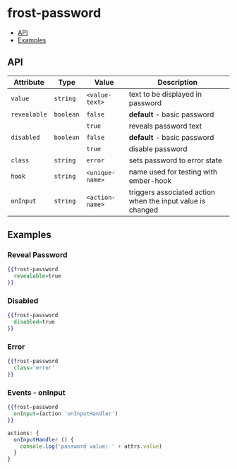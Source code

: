 # frost-password

 * [API](#api)
 * [Examples](#examples)

## API
| Attribute | Type | Value | Description |
| --------- | ---- | ----- | ----------- |
| `value` | `string` | `<value-text>` | text to be displayed in password |
| `revealable` | `boolean` | `false` | **default** - basic password |
| | | `true` | reveals password text |
| `disabled` | `boolean` | `false` | **default** - basic password |
| | | `true` | disable password |
| `class` | `string` | `error` | sets password to error state |
| `hook` | `string` | `<unique-name>` | name used for testing with ember-hook |
| `onInput` | `string` | `<action-name>` | triggers associated action when the input value is changed |

## Examples

### Reveal Password
```handlebars
{{frost-password
  revealable=true
}}
```

### Disabled
```handlebars
{{frost-password
  disabled=true
}}
```

### Error
```handlebars
{{frost-password
  class='error'
}}
```

### Events - onInput
```handlebars
{{frost-password
  onInput=(action 'onInputHandler')
}}
```

```javascript
actions: {
  onInputHandler () {
    console.log('password value: ' + attrs.value)
  }
}
```
